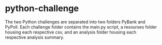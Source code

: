 # python-challenge
The two Python challenges are separated into two folders PyBank and PyPoll.
Each challenge folder contains the main.py script, a resourses folder housing each respective csv, and an analysis folder housing each respective analysis summary.
